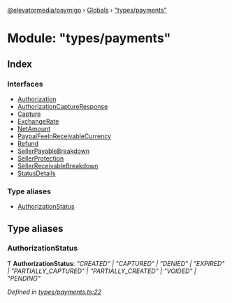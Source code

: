 [@elevatormedia/paymigo](../README.md) › [Globals](../globals.md) › ["types/payments"](_types_payments_.md)

# Module: "types/payments"

## Index

### Interfaces

-   [Authorization](../interfaces/_types_payments_.authorization.md)
-   [AuthorizationCaptureResponse](../interfaces/_types_payments_.authorizationcaptureresponse.md)
-   [Capture](../interfaces/_types_payments_.capture.md)
-   [ExchangeRate](../interfaces/_types_payments_.exchangerate.md)
-   [NetAmount](../interfaces/_types_payments_.netamount.md)
-   [PaypalFeeInReceivableCurrency](../interfaces/_types_payments_.paypalfeeinreceivablecurrency.md)
-   [Refund](../interfaces/_types_payments_.refund.md)
-   [SellerPayableBreakdown](../interfaces/_types_payments_.sellerpayablebreakdown.md)
-   [SellerProtection](../interfaces/_types_payments_.sellerprotection.md)
-   [SellerReceivableBreakdown](../interfaces/_types_payments_.sellerreceivablebreakdown.md)
-   [StatusDetails](../interfaces/_types_payments_.statusdetails.md)

### Type aliases

-   [AuthorizationStatus](_types_payments_.md#authorizationstatus)

## Type aliases

### AuthorizationStatus

Ƭ **AuthorizationStatus**: _"CREATED" | "CAPTURED" | "DENIED" | "EXPIRED" | "PARTIALLY_CAPTURED" | "PARTIALLY_CREATED" | "VOIDED" | "PENDING"_

_Defined in [types/payments.ts:22](https://github.com/ELEVATORmedia/paymigo/blob/eaf52dd/src/types/payments.ts#L22)_
